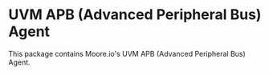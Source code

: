 # UVM APB (Advanced Peripheral Bus) Agent
This package contains Moore.io's UVM APB (Advanced Peripheral Bus) Agent.
